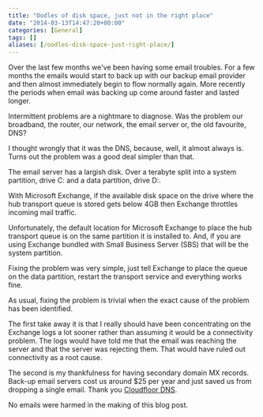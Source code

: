 ```yaml
---
title: "Oodles of disk space, just not in the right place"
date: "2014-03-13T14:47:20+00:00"
categories: [General]
tags: []
aliases: [/oodles-disk-space-just-right-place/]
---
```


Over the last few months we've been having some email troubles. For a few months the emails would start to back up with our backup email provider and then almost immediately begin to flow normally again. More recently the periods when email was backing up come around faster and lasted longer.

Intermittent problems are a nightmare to diagnose. Was the problem our broadband, the router, our network, the email server or, the old favourite, DNS?

I thought wrongly that it was the DNS, because, well, it almost always is. Turns out the problem was a good deal simpler than that.

The email server has a largish disk. Over a terabyte split into a system partition, drive C: and a data partition, drive D:.

With Microsoft Exchange, if the available disk space on the drive where the hub transport queue is stored gets below 4GB then Exchange throttles incoming mail traffic.

Unfortunately, the default location for Microsoft Exchange to place the hub transport queue is on the same partition it is installed to. And, if you are using Exchange bundled with Small Business Server (SBS) that will be the system partition.

Fixing the problem was very simple, just tell Exchange to place the queue on the data partition, restart the transport service and everything works fine.

As usual, fixing the problem is trivial when the exact cause of the problem has been identified.

The first take away it is that I really should have been concentrating on the Exchange logs a lot sooner rather than assuming it would be a connectivity problem. The logs would have told me that the email was reaching the server and that the server was rejecting them. That would have ruled out connectivity as a root cause.

The second is my thankfulness for having secondary domain MX records. Back-up email servers cost us around $25 per year and just saved us from dropping a single email. Thank you <a href="http://www.mtgsy.net/">Cloudfloor DNS</a>.

No emails were harmed in the making of this blog post.
